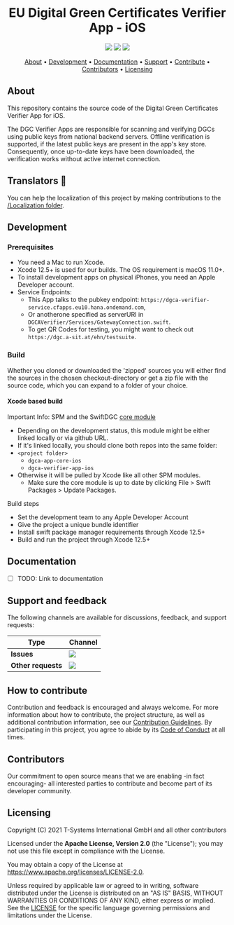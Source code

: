 <h1 align="center">
    EU Digital Green Certificates Verifier App - iOS
</h1>

<p align="center">
    <a href="/../../commits/" title="Last Commit"><img src="https://img.shields.io/github/last-commit/eu-digital-green-certificates/dgca-verifier-app-ios?style=flat"></a>
    <a href="/../../issues" title="Open Issues"><img src="https://img.shields.io/github/issues/eu-digital-green-certificates/dgca-verifier-app-ios?style=flat"></a>
    <a href="./LICENSE" title="License"><img src="https://img.shields.io/badge/License-Apache%202.0-green.svg?style=flat"></a>
</p>

<p align="center">
  <a href="#about">About</a> •
  <a href="#development">Development</a> •
  <a href="#documentation">Documentation</a> •
  <a href="#support-and-feedback">Support</a> •
  <a href="#how-to-contribute">Contribute</a> •
  <a href="#contributors">Contributors</a> •
  <a href="#licensing">Licensing</a>
</p>

## About

This repository contains the source code of the Digital Green Certificates Verifier App for iOS.

The DGC Verifier Apps are responsible for scanning and verifying DGCs using public keys from national backend servers. Offline verification is supported, if the latest public keys are present in the app's key store. Consequently, once up-to-date keys have been downloaded, the verification works without active internet connection.

## Translators 💬

You can help the localization of this project by making contributions to the [/Localization folder](Localization/DGCAVerifier).

## Development

### Prerequisites

- You need a Mac to run Xcode.
- Xcode 12.5+ is used for our builds. The OS requirement is macOS 11.0+.
- To install development apps on physical iPhones, you need an Apple Developer account.
- Service Endpoints:
  - This App talks to the pubkey endpoint: `https://dgca-verifier-service.cfapps.eu10.hana.ondemand.com`,
  - Or anotherone specified as serverURI in `DGCAVerifier/Services/GatewayConnection.swift`.
  - To get QR Codes for testing, you might want to check out `https://dgc.a-sit.at/ehn/testsuite`.

### Build

Whether you cloned or downloaded the 'zipped' sources you will either find the sources in the chosen checkout-directory or get a zip file with the source code, which you can expand to a folder of your choice.

#### Xcode based build


Important Info: SPM and the SwiftDGC [core module](https://github.com/eu-digital-green-certificates/dgca-app-core-ios)
- Depending on the development status, this module might be either linked locally or via github URL.
- If it's linked locally, you should clone both repos into the same folder:
- `<project folder>`
    - `dgca-app-core-ios`
    - `dgca-verifier-app-ios`
- Otherwise it will be pulled by Xcode like all other SPM modules.
    - Make sure the core module is up to date by clicking File > Swift Packages > Update Packages.

Build steps
- Set the development team to any Apple Developer Account
- Give the project a unique bundle identifier
- Install swift package manager requirements through Xcode 12.5+
- Build and run the project through Xcode 12.5+

## Documentation

- [ ] TODO: Link to documentation

## Support and feedback

The following channels are available for discussions, feedback, and support requests:

| Type               | Channel                                                                                                                                                                          |
| ------------------ | -------------------------------------------------------------------------------------------------------------------------------------------------------------------------------- |
| **Issues**         | <a href="/../../issues" title="Open Issues"><img src="https://img.shields.io/github/issues/eu-digital-green-certificates/dgca-verifier-app-ios?style=flat"></a>                  |
| **Other requests** | <a href="mailto:opensource@telekom.de" title="Email DGC Team"><img src="https://img.shields.io/badge/email-DGC%20team-green?logo=mail.ru&style=flat-square&logoColor=white"></a> |

## How to contribute

Contribution and feedback is encouraged and always welcome. For more information about how to contribute, the project structure, as well as additional contribution information, see our [Contribution Guidelines](./CONTRIBUTING.md). By participating in this project, you agree to abide by its [Code of Conduct](./CODE_OF_CONDUCT.md) at all times.

## Contributors

Our commitment to open source means that we are enabling -in fact encouraging- all interested parties to contribute and become part of its developer community.

## Licensing

Copyright (C) 2021 T-Systems International GmbH and all other contributors

Licensed under the **Apache License, Version 2.0** (the "License"); you may not use this file except in compliance with the License.

You may obtain a copy of the License at https://www.apache.org/licenses/LICENSE-2.0.

Unless required by applicable law or agreed to in writing, software distributed under the License is distributed on an "AS IS" BASIS, WITHOUT WARRANTIES OR CONDITIONS OF ANY KIND, either express or implied. See the [LICENSE](./LICENSE) for the specific language governing permissions and limitations under the License.
